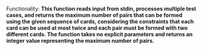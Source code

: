 Functionality: **This function reads input from stdin, processes multiple test cases, and returns the maximum number of pairs that can be formed using the given sequence of cards, considering the constraints that each card can be used at most twice and each pair must be formed with two different cards. The function takes no explicit parameters and returns an integer value representing the maximum number of pairs.**